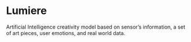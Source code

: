 # Lumiere
Artificial Intelligence creativity model based on sensor’s information, a set of art pieces, user emotions, and real world data.
